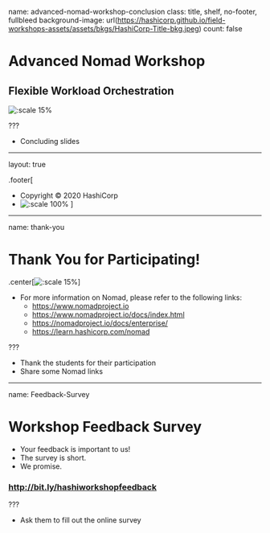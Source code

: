 name: advanced-nomad-workshop-conclusion
class: title, shelf, no-footer, fullbleed
background-image: url(https://hashicorp.github.io/field-workshops-assets/assets/bkgs/HashiCorp-Title-bkg.jpeg)
count: false

# Advanced Nomad Workshop
## Flexible Workload Orchestration

![:scale 15%](https://hashicorp.github.io/field-workshops-assets/assets/logos/logo_nomad.png)

???
* Concluding slides

---
layout: true

.footer[
- Copyright © 2020 HashiCorp
- ![:scale 100%](https://hashicorp.github.io/field-workshops-assets/assets/logos/HashiCorp_Icon_Black.svg)
]

---
name: thank-you
# Thank You for Participating!
.center[![:scale 15%](https://hashicorp.github.io/field-workshops-assets/assets/logos/logo_nomad.png)]

* For more information on Nomad, please refer to the following links:
  * https://www.nomadproject.io
  * https://www.nomadproject.io/docs/index.html
  * https://nomadproject.io/docs/enterprise/
  * https://learn.hashicorp.com/nomad

???
* Thank the students for their participation
* Share some Nomad links

---
name: Feedback-Survey
# Workshop Feedback Survey
* Your feedback is important to us!
* The survey is short.
* We promise.

### http://bit.ly/hashiworkshopfeedback

???
* Ask them to fill out the online survey
